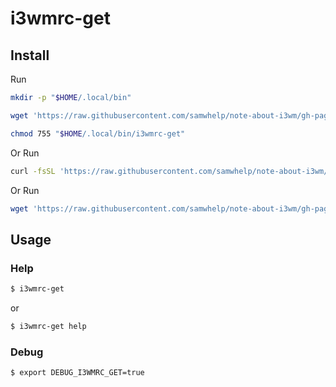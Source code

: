 
# i3wmrc-get

## Install

Run

``` sh
mkdir -p "$HOME/.local/bin"

wget 'https://raw.githubusercontent.com/samwhelp/note-about-i3wm/gh-pages/_demo/project/i3wmrc-profile/i3wmrc-get/i3wmrc-get' -O "$HOME/.local/bin/i3wmrc-get"

chmod 755 "$HOME/.local/bin/i3wmrc-get"
```

Or Run

``` sh
curl -fsSL 'https://raw.githubusercontent.com/samwhelp/note-about-i3wm/gh-pages/_demo/project/i3wmrc-profile/i3wmrc-get/remote-install.sh' | bash
```

Or Run

``` sh
wget 'https://raw.githubusercontent.com/samwhelp/note-about-i3wm/gh-pages/_demo/project/i3wmrc-profile/i3wmrc-get/remote-install.sh' -q -O - | bash
```


## Usage


### Help

``` sh
$ i3wmrc-get
```

or

``` sh
$ i3wmrc-get help
```


### Debug

``` sh
$ export DEBUG_I3WMRC_GET=true
```
